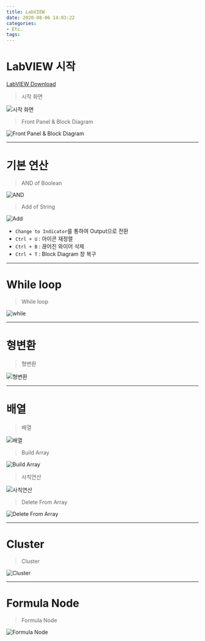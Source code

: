 ```yaml
---
title: LabVIEW
date: 2020-08-06 14:03:22
categories:
- Etc.
tags:
---
```

# LabVIEW 시작

[LabVIEW Download](ni.com)

> 시작 화면

![시작 화면](https://user-images.githubusercontent.com/42334717/89501783-e4e37b80-d7fe-11ea-8070-7fad634b4753.png)

> Front Panel & Block Diagram

![Front Panel & Block Diagram](https://user-images.githubusercontent.com/42334717/89502100-6affc200-d7ff-11ea-86c3-39dfe880abf8.png)

<!-- More -->

***

# 기본 연산

> AND of Boolean

![AND](https://user-images.githubusercontent.com/42334717/89502740-6f78aa80-d800-11ea-9560-0d685b1425b9.png)

> Add of String

![Add](https://user-images.githubusercontent.com/42334717/89502927-bff00800-d800-11ea-9e35-8a4a0a2f7c06.png)

+ `Change to Indicator`를 통하여 Output으로 전환
+ `Ctrl + U` : 아이콘 재정렬
+ `Ctrl + B` : 끊어진 와이어 삭제
+ `Ctrl + T` : Block Diagram 창 복구

***

# While loop

> While loop

![while](https://user-images.githubusercontent.com/42334717/89503293-4ad10280-d801-11ea-9ff8-4b3dbd3627f1.png)

***

# 형변환

> 형변환

![형변환](https://user-images.githubusercontent.com/42334717/89507525-95557d80-d807-11ea-8b72-a7926e1f8ab0.png)

***

# 배열

> 배열

![배열](https://user-images.githubusercontent.com/42334717/90225562-8d6f8c00-de4c-11ea-9d7c-2911ad82feb7.png)

> Build Array

![Build Array](https://user-images.githubusercontent.com/42334717/90226442-f86d9280-de4d-11ea-9252-05e65b29a655.png)

> 사칙연산

![사칙연산](https://user-images.githubusercontent.com/42334717/90227271-3cad6280-de4f-11ea-8e01-daf9bf07525b.png)

> Delete From Array

![Delete From Array](https://user-images.githubusercontent.com/42334717/90227586-cb21e400-de4f-11ea-92eb-b3fbaca70b46.png)

***

# Cluster

> Cluster

![Cluster](https://user-images.githubusercontent.com/42334717/90230455-88163f80-de54-11ea-8c5d-3f0a7051f9eb.png)

***

# Formula Node

> Formula Node

![Formula Node](https://user-images.githubusercontent.com/42334717/90231941-e04e4100-de56-11ea-997f-ff5113fa4229.png)